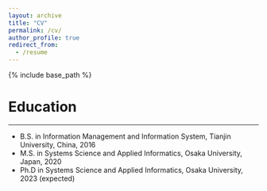 ```yaml
---
layout: archive
title: "CV"
permalink: /cv/
author_profile: true
redirect_from:
  - /resume
---
```


{% include base_path %}

# Education
------
* B.S. in Information Management and Information System, Tianjin University, China, 2016
* M.S. in Systems Science and Applied Informatics, Osaka University, Japan, 2020
* Ph.D in Systems Science and Applied Informatics, Osaka University, 2023 (expected)
